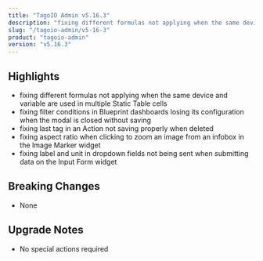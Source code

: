 ```yaml
---
title: "TagoIO Admin v5.16.3"
description: "fixing different formulas not applying when the same device and variable are used in multiple Static Table cells"
slug: "/tagoio-admin/v5-16-3"
product: "tagoio-admin"
version: "v5.16.3"
---
```


## Highlights

- fixing different formulas not applying when the same device and variable are used in multiple Static Table cells
- fixing filter conditions in Blueprint dashboards losing its configuration when the modal is closed without saving
- fixing last tag in an Action not saving properly when deleted
- fixing aspect ratio when clicking to zoom an image from an infobox in the Image Marker widget
- fixing label and unit in dropdown fields not being sent when submitting data on the Input Form widget

## Breaking Changes

- None

## Upgrade Notes

- No special actions required
